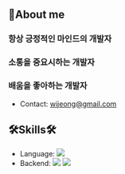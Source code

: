 ## 🙋About me

### 항상 긍정적인 마인드의 개발자

### 소통을 중요시하는 개발자

### 배움을 좋아하는 개발자

- Contact: wijeong@gmail.com 

## 🛠Skills🛠

- Language: <img src="https://img.shields.io/badge/JavaScript-yellow?style=flat-square&logo=JavaScript&logoColor=black"/>
- Backend: <img src="https://img.shields.io/badge/Node.jS-green?style=flat-square&logo=Node.js&logoColor=black"/> <img src="https://img.shields.io/badge/Express-skyblue?style=flat-square&logo=Express&logoColor=black"/>



<!--
**david-Jeong95/david-Jeong95** is a ✨ _special_ ✨ repository because its `README.md` (this file) appears on your GitHub profile.

Here are some ideas to get you started:

- 🔭 I’m currently working on ...
- 🌱 I’m currently learning ...
- 👯 I’m looking to collaborate on ...
- 🤔 I’m looking for help with ...
- 💬 Ask me about ...
- 📫 How to reach me: ...
- 😄 Pronouns: ...
- ⚡ Fun fact: ...
-->
